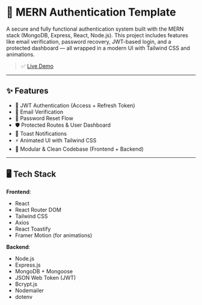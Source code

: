 # 🔐 MERN Authentication Template

A secure and fully functional authentication system built with the MERN stack (MongoDB, Express, React, Node.js). This project includes features like email verification, password recovery, JWT-based login, and a protected dashboard — all wrapped in a modern UI with Tailwind CSS and animations.

> ✅ [Live Demo](https://mern-auth-2b3j.onrender.com/)

---

## ✨ Features

- 🔐 JWT Authentication (Access + Refresh Token)
- 📧 Email Verification
- 🔁 Password Reset Flow
- 🛡️ Protected Routes & User Dashboard
- 💬 Toast Notifications
- ⚡ Animated UI with Tailwind CSS
- 🧩 Modular & Clean Codebase (Frontend + Backend)

---

## 🖥️ Tech Stack

**Frontend**:
- React
- React Router DOM
- Tailwind CSS
- Axios
- React Toastify
- Framer Motion (for animations)

**Backend**:
- Node.js
- Express.js
- MongoDB + Mongoose
- JSON Web Token (JWT)
- Bcrypt.js
- Nodemailer
- dotenv



